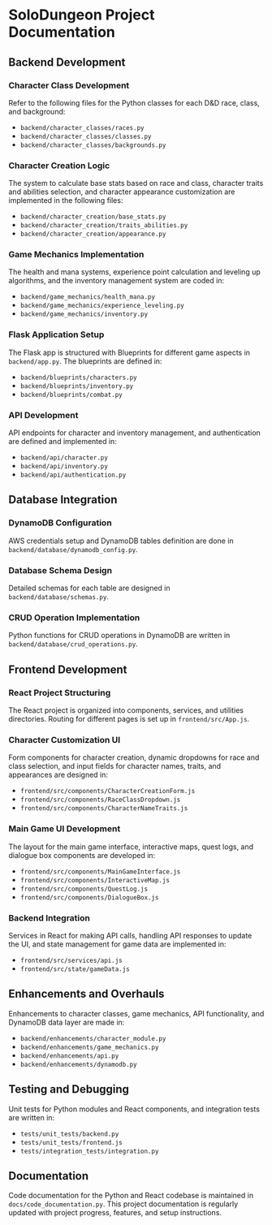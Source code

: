 # SoloDungeon Project Documentation

## Backend Development

### Character Class Development

Refer to the following files for the Python classes for each D&D race, class, and background:

- `backend/character_classes/races.py`
- `backend/character_classes/classes.py`
- `backend/character_classes/backgrounds.py`

### Character Creation Logic

The system to calculate base stats based on race and class, character traits and abilities selection, and character appearance customization are implemented in the following files:

- `backend/character_creation/base_stats.py`
- `backend/character_creation/traits_abilities.py`
- `backend/character_creation/appearance.py`

### Game Mechanics Implementation

The health and mana systems, experience point calculation and leveling up algorithms, and the inventory management system are coded in:

- `backend/game_mechanics/health_mana.py`
- `backend/game_mechanics/experience_leveling.py`
- `backend/game_mechanics/inventory.py`

### Flask Application Setup

The Flask app is structured with Blueprints for different game aspects in `backend/app.py`. The blueprints are defined in:

- `backend/blueprints/characters.py`
- `backend/blueprints/inventory.py`
- `backend/blueprints/combat.py`

### API Development

API endpoints for character and inventory management, and authentication are defined and implemented in:

- `backend/api/character.py`
- `backend/api/inventory.py`
- `backend/api/authentication.py`

## Database Integration

### DynamoDB Configuration

AWS credentials setup and DynamoDB tables definition are done in `backend/database/dynamodb_config.py`.

### Database Schema Design

Detailed schemas for each table are designed in `backend/database/schemas.py`.

### CRUD Operation Implementation

Python functions for CRUD operations in DynamoDB are written in `backend/database/crud_operations.py`.

## Frontend Development

### React Project Structuring

The React project is organized into components, services, and utilities directories. Routing for different pages is set up in `frontend/src/App.js`.

### Character Customization UI

Form components for character creation, dynamic dropdowns for race and class selection, and input fields for character names, traits, and appearances are designed in:

- `frontend/src/components/CharacterCreationForm.js`
- `frontend/src/components/RaceClassDropdown.js`
- `frontend/src/components/CharacterNameTraits.js`

### Main Game UI Development

The layout for the main game interface, interactive maps, quest logs, and dialogue box components are developed in:

- `frontend/src/components/MainGameInterface.js`
- `frontend/src/components/InteractiveMap.js`
- `frontend/src/components/QuestLog.js`
- `frontend/src/components/DialogueBox.js`

### Backend Integration

Services in React for making API calls, handling API responses to update the UI, and state management for game data are implemented in:

- `frontend/src/services/api.js`
- `frontend/src/state/gameData.js`

## Enhancements and Overhauls

Enhancements to character classes, game mechanics, API functionality, and DynamoDB data layer are made in:

- `backend/enhancements/character_module.py`
- `backend/enhancements/game_mechanics.py`
- `backend/enhancements/api.py`
- `backend/enhancements/dynamodb.py`

## Testing and Debugging

Unit tests for Python modules and React components, and integration tests are written in:

- `tests/unit_tests/backend.py`
- `tests/unit_tests/frontend.js`
- `tests/integration_tests/integration.py`

## Documentation

Code documentation for the Python and React codebase is maintained in `docs/code_documentation.py`. This project documentation is regularly updated with project progress, features, and setup instructions.